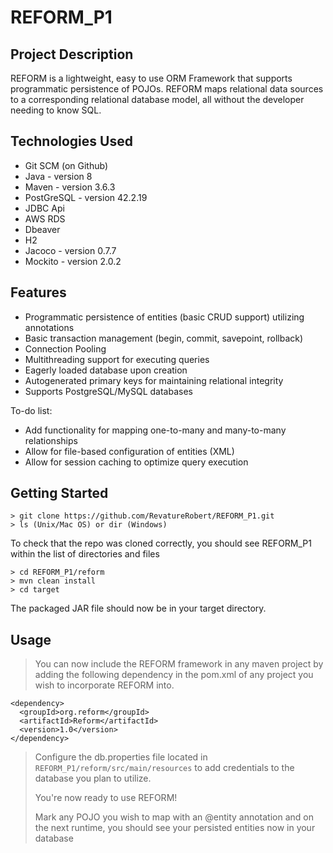 # REFORM_P1

## Project Description

REFORM is a lightweight, easy to use ORM Framework that supports programmatic persistence of POJOs. REFORM maps relational data sources to a corresponding relational database model, all without the developer needing to know SQL. 

## Technologies Used

* Git SCM (on Github)
* Java - version 8
* Maven - version 3.6.3
* PostGreSQL - version 42.2.19
* JDBC Api
* AWS RDS
* Dbeaver
* H2
* Jacoco - version 0.7.7
* Mockito - version 2.0.2


## Features

* Programmatic persistence of entities (basic CRUD support) utilizing annotations
* Basic transaction management (begin, commit, savepoint, rollback)
* Connection Pooling
* Multithreading support for executing queries
* Eagerly loaded database upon creation
* Autogenerated primary keys for maintaining relational integrity
* Supports PostgreSQL/MySQL databases

To-do list:
* Add functionality for mapping one-to-many and many-to-many relationships
* Allow for file-based configuration of entities (XML)
* Allow for session caching to optimize query execution

## Getting Started

```
> git clone https://github.com/RevatureRobert/REFORM_P1.git
> ls (Unix/Mac OS) or dir (Windows)
```
To check that the repo was cloned correctly, you should see REFORM_P1 within the list of directories and files
```
> cd REFORM_P1/reform
> mvn clean install
> cd target
```
The packaged JAR file should now be in your target directory. 

## Usage

> You can now include the REFORM framework in any maven project by adding the following dependency in the pom.xml of any project you wish to incorporate REFORM into.
```
<dependency>
  <groupId>org.reform</groupId>
  <artifactId>Reform</artifactId>
  <version>1.0</version>
</dependency>
```

> Configure the db.properties file located in ```REFORM_P1/reform/src/main/resources``` to add credentials to the database  you plan to utilize. 
> 
> You're now ready to use REFORM!
> 
> Mark any POJO you wish to map with an @entity annotation and on the next runtime, you should see your persisted entities now in your database
